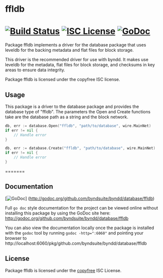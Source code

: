 ffldb
=====

[![Build Status](https://travis-ci.org/byndsuite/byndd.png?branch=master)](https://travis-ci.org/byndsuite/byndd)
[![ISC License](http://img.shields.io/badge/license-ISC-blue.svg)](http://copyfree.org)
[![GoDoc](https://godoc.org/github.com/byndsuite/byndd/database/ffldb?status.png)](http://godoc.org/github.com/byndsuite/byndd/database/ffldb)
=======

Package ffldb implements a driver for the database package that uses leveldb for
the backing metadata and flat files for block storage.

This driver is the recommended driver for use with byndd.  It makes use leveldb
for the metadata, flat files for block storage, and checksums in key areas to
ensure data integrity.

Package ffldb is licensed under the copyfree ISC license.

## Usage

This package is a driver to the database package and provides the database type
of "ffldb".  The parameters the Open and Create functions take are the
database path as a string and the block network.

```Go
db, err := database.Open("ffldb", "path/to/database", wire.MainNet)
if err != nil {
	// Handle error
}
```

```Go
db, err := database.Create("ffldb", "path/to/database", wire.MainNet)
if err != nil {
	// Handle error
}
```

=======
## Documentation

[![GoDoc](https://godoc.org/github.com/byndsuite/byndd/database/ffldb?status.png)]
(http://godoc.org/github.com/byndsuite/byndd/database/ffldb)

Full `go doc` style documentation for the project can be viewed online without
installing this package by using the GoDoc site here:
http://godoc.org/github.com/byndsuite/byndd/database/ffldb

You can also view the documentation locally once the package is installed with
the `godoc` tool by running `godoc -http=":6060"` and pointing your browser to
http://localhost:6060/pkg/github.com/byndsuite/byndd/database/ffldb

## License

Package ffldb is licensed under the [copyfree](http://copyfree.org) ISC
License.
